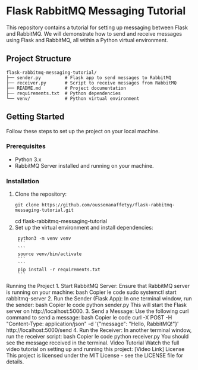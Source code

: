 
# Flask RabbitMQ Messaging Tutorial

This repository contains a tutorial for setting up messaging between Flask and RabbitMQ. We will demonstrate how to send and receive messages using Flask and RabbitMQ, all within a Python virtual environment.

## Project Structure
```
flask-rabbitmq-messaging-tutorial/
├── sender.py         # Flask app to send messages to RabbitMQ
├── receiver.py       # Script to receive messages from RabbitMQ
├── README.md         # Project documentation
├── requirements.txt  # Python dependencies
└── venv/             # Python virtual environment
```
## Getting Started

Follow these steps to set up the project on your local machine.

### Prerequisites

- Python 3.x
- RabbitMQ Server installed and running on your machine.

### Installation

1. Clone the repository:
   ```
   git clone https://github.com/oussemanaffetyy/flask-rabbitmq-messaging-tutorial.git
   ```
   cd flask-rabbitmq-messaging-tutorial
2. Set up the virtual environment and install dependencies:
      ```
       python3 -m venv venv
       ```
       ```
       source venv/bin/activate
       ```
       ```
       pip install -r requirements.txt
       ```
Running the Project
    1. Start RabbitMQ Server: Ensure that RabbitMQ server is running on your machine:
       bash
       Copier le code
       sudo systemctl start rabbitmq-server
    2. Run the Sender (Flask App): In one terminal window, run the sender:
       bash
       Copier le code
       python sender.py
       This will start the Flask server on http://localhost:5000.
    3. Send a Message: Use the following curl command to send a message:
       bash
       Copier le code
       curl -X POST -H "Content-Type: application/json" -d '{"message": "Hello, RabbitMQ!"}' http://localhost:5000/send
    4. Run the Receiver: In another terminal window, run the receiver script:
       bash
       Copier le code
       python receiver.py
       You should see the message received in the terminal.
Video Tutorial
Watch the full video tutorial on setting up and running this project: [Video Link]
License
This project is licensed under the MIT License - see the LICENSE file for details.